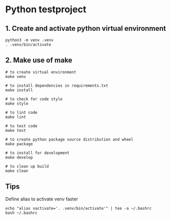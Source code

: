 # Python testproject

## 1. Create and activate python virtual environment
```
python3 -m venv .venv
. .venv/bin/activate
``` 

## 2. Make use of make
``` 
# to create virtual environment
make venv

# to install dependencies in requirements.txt
make install

# to check for code style
make style

# to lint code
make lint

# to test code
make test

# to create python package source distribution and wheel
make package

# to install for development
make develop

# to clean up build
make clean
```

## Tips

Define alias to activate venv faster
```
echo "alias vactivate='. .venv/bin/activate'" | tee -a ~/.bashrc
bash ~/.bashrc 
```
